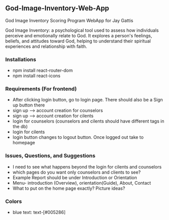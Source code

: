 ## God-Image-Inventory-Web-App
God Image Inventory Scoring Program WebApp for Jay Gattis

God Image Inventory:  a psychological tool used to assess how individuals perceive and emotionally relate to God. It explores a person's feelings, beliefs, and attitudes toward God, helping to understand their spiritual experiences and relationship with faith.

### Installations
- npm install react-router-dom
- npm install react-icons

### Requirements (For frontend)
- After clicking login button, go to login page. There should also be a Sign up button there
- sign up --> account creation for counselors
- sign up --> account creation for cilents
- login for counselors (counselors and cilents should have different tags in the db)
- login for cilents
- login button changes to logout button. Once logged out take to homepage

### Issues, Questions, and Suggestions
- I need to see what happens beyond the login for cilents and counselors
- which pages do you want only counselors and clients to see?
- Example Report should be under Introduction or Orientation
- Menu- introduction (Overview), orientation(Guide), About, Contact
- What to put on the home page exactly? Picture ideas?

### Colors
- blue text: text-[#005286]
